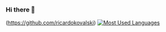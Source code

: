 ### Hi there 👋

(https://github.com/ricardokovalski)
[![Most Used Languages](https://github-readme-stats.vercel.app/api/top-langs/?username=ricardokovalski&layout=compact&theme=nord)](https://github.com/ricardokovalski)
